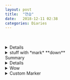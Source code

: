 ```yaml
---
layout: post
title:  "연습"
date:   2018-12-11 02:38
categories: Diaries
---
```

<br>
<br>

<details>
  <summary::-webkit-details-marker {
    display: none;
}> 
   
    Click to expand</summary>
  whatever
</details>

<details><summary>stuff with *mark* **down**</summary><p>

## _formatted_ **heading** with [a](link)

---
{{standard 3-backtick code block omitted from here due to escaping issues}}
---

Collapsible until here.
</p></details>

<!doctype html><summary style="list-style: none">Summary<details style="list-style: none">Crap</details></summary> <details style="list-style: none"><summary \style="list-style: none">Wow</summary>Wowing</details>



      
      
  <details id="custom-marker">
  <summary>Custom Marker</summary>
  <p>Here be some content... yarr!</p>
  </details>





